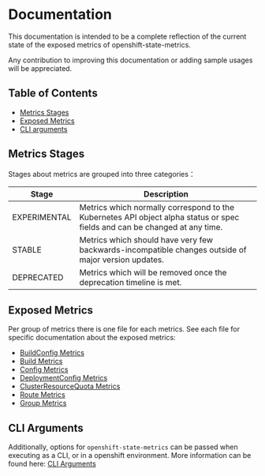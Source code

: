 # Documentation

This documentation is intended to be a complete reflection of the current state of the exposed metrics of openshift-state-metrics.

Any contribution to improving this documentation or adding sample usages will be appreciated.

## Table of Contents

- [Metrics Stages](#metrics-stages)
- [Exposed Metrics](#exposed-metrics)
- [CLI arguments](#cli-arguments)

## Metrics Stages

Stages about metrics are grouped into three categories：

| Stage        | Description                                                                                                                |
| ------------ | -------------------------------------------------------------------------------------------------------------------------- |
| EXPERIMENTAL | Metrics which normally correspond to the Kubernetes API object alpha status or spec fields and can be changed at any time. |
| STABLE       | Metrics which should have very few backwards-incompatible changes outside of major version updates.                        |
| DEPRECATED   | Metrics which will be removed once the deprecation timeline is met.                                                        |

## Exposed Metrics

Per group of metrics there is one file for each metrics. See each file for specific documentation about the exposed metrics:

- [BuildConfig Metrics](buildconfig-metrics.md)
- [Build Metrics](build-metrics.md)
- [Config Metrics](config-metrics.md)
- [DeploymentConfig Metrics](deploymentconfig-metrics.md)
- [ClusterResourceQuota Metrics](clusterresourcequota-metrics.md)
- [Route Metrics](route-metrics.md)
- [Group Metrics](group-metrics.md)

## CLI Arguments

Additionally, options for `openshift-state-metrics` can be passed when executing as a CLI, or in a openshift environment. More information can be found here: [CLI Arguments](cli-arguments.md)
